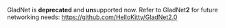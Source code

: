 GladNet is **deprecated** and **un**supported now. Refer to GladNet**2** for future networking needs: https://github.com/HelloKitty/GladNet2.0
